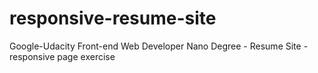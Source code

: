 # responsive-resume-site
Google-Udacity Front-end Web Developer Nano Degree - Resume Site - responsive page exercise
